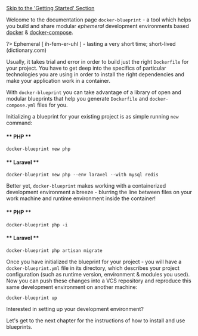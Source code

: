 <div class="has-text-centered">
    <a class="pure-button"
       href="/#/getting-started/index">
       Skip to the 'Getting Started' Section
    </a>
</div>

Welcome to the documentation page `docker-blueprint` - a tool which
helps you build and share modular _ephemeral_ development environments based
[docker](https://docs.docker.com/get-started/) & [docker-compose](https://docs.docker.com/compose/).

?> Ephemeral [ ih-fem-er-uhl ] - lasting a very short time; short-lived
(dictionary.com)

Usually, it takes trial and error in order to build just the right `Dockerfile`
for your project. You have to get deep into the specifics of particular
technologies you are using in order to install the right dependencies and make
your application work in a container.

With `docker-blueprint` you can take advantage of a library of open and modular
blueprints that help you generate `Dockerfile` and `docker-compose.yml` files
for you.

Initializing a blueprint for your existing project is as simple running `new`
command:

<!-- tabs:start -->

#### ** PHP **

```
docker-blueprint new php
```

#### ** Laravel **

```
docker-blueprint new php --env laravel --with mysql redis
```

<!-- tabs:end -->

Better yet, `docker-blueprint` makes working with a containerized development
environment a breeze - blurring the line between files on your work machine
and runtime environment inside the container!


<!-- tabs:start -->

#### ** PHP **

```
docker-blueprint php -i
```

#### ** Laravel **

```
docker-blueprint php artisan migrate
```

<!-- tabs:end -->

Once you have initialized the blueprint for your project - you will have a
`docker-blueprint.yml` file in its directory, which describes your project
configuration (such as runtime version, environment & modules you used).
Now you can push these changes into a VCS repository and reproduce this same
development environment on another machine:

```
docker-blueprint up
```

Interested in setting up your development environment?

Let's get to the next chapter for the instructions of how to install and use
blueprints.
